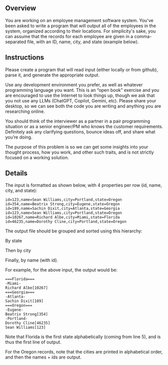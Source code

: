 ## Overview
You are working on an employee management software system. You've been asked to write a program that will output all of the employees in the system, organized according to their locations. For simplicity's sake, you can assume that the records for each employee are given in a comma-separated file, with an ID, name, city, and state (example below).

## Instructions
Please create a program that will read input (either locally or from github), parse it, and generate the appropriate output.

Use any development environment you prefer, as well as whatever programming language you want.  This is an “open book” exercise and you are encouraged to use the Internet to look things up, though we ask that you not use any LLMs (ChatGPT, Copilot, Gemini, etc).  Please share your desktop, so we can see both the code you are writing and anything you are researching online.

You should think of the interviewer as a partner in a pair programming situation or as a senior engineer/PM who knows the customer requirements. Definitely ask any clarifying questions, bounce ideas off, and share what you’re doing.

The purpose of this problem is so we can get some insights into your thought process, how you work, and other such traits, and is not strictly focused on a working solution.


## Details 
The input is formatted as shown below, with 4 properties per row (id, name, city, and state):

```
id=123,name=Sean Williams,city=Portland,state=Oregon
id=354,name=Beatrix Strong,city=Eugene,state=Oregon
id=189,name=Sachin Dixit,city=Atlanta,state=Georgia
id=123,name=Sean Williams,city=Portland,state=Oregon
id=10267,name=Richard Albe,city=Miami,state=Florida
id=46235,name=Dorothy Cline,city=Portland,state=Oregon
```
The output file should be grouped and sorted using this hierarchy:

By state

Then by city

Finally, by name (with id).

For example, for the above input, the output would be:


```
===Florida===
-Miami-
Richard Albe[10267]
===Georgia===
-Atlanta-
Sachin Dixit[189]
===Oregon===
-Eugene-
Beatrix Strong[354]
-Portland-
Dorothy Cline[46235]
Sean Williams[123]
```

Note that Florida is the first state alphabetically (coming from line 5), and is thus the first line of output.

For the Oregon records, note that the cities are printed in alphabetical order, and then the names + ids are output.

